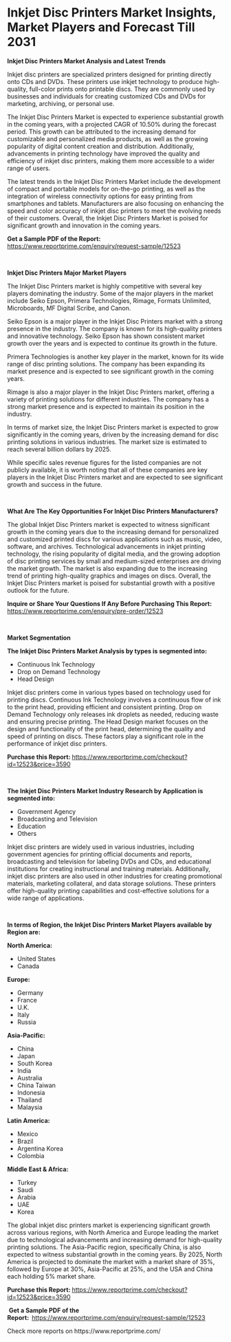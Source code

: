 <p><h1>Inkjet Disc Printers Market Insights, Market Players and Forecast Till 2031</h1></p><p><strong>Inkjet Disc Printers Market Analysis and Latest Trends</strong></p>
<p><p>Inkjet disc printers are specialized printers designed for printing directly onto CDs and DVDs. These printers use inkjet technology to produce high-quality, full-color prints onto printable discs. They are commonly used by businesses and individuals for creating customized CDs and DVDs for marketing, archiving, or personal use.</p><p>The Inkjet Disc Printers Market is expected to experience substantial growth in the coming years, with a projected CAGR of 10.50% during the forecast period. This growth can be attributed to the increasing demand for customizable and personalized media products, as well as the growing popularity of digital content creation and distribution. Additionally, advancements in printing technology have improved the quality and efficiency of inkjet disc printers, making them more accessible to a wider range of users.</p><p>The latest trends in the Inkjet Disc Printers Market include the development of compact and portable models for on-the-go printing, as well as the integration of wireless connectivity options for easy printing from smartphones and tablets. Manufacturers are also focusing on enhancing the speed and color accuracy of inkjet disc printers to meet the evolving needs of their customers. Overall, the Inkjet Disc Printers Market is poised for significant growth and innovation in the coming years.</p></p>
<p><strong>Get a Sample PDF of the Report:&nbsp;</strong> <a href="https://www.reportprime.com/enquiry/request-sample/12523">https://www.reportprime.com/enquiry/request-sample/12523</a></p>
<p>&nbsp;</p>
<p><strong>Inkjet Disc Printers Major Market Players</strong></p>
<p><p>The Inkjet Disc Printers market is highly competitive with several key players dominating the industry. Some of the major players in the market include Seiko Epson, Primera Technologies, Rimage, Formats Unlimited, Microboards, MF Digital Scribe, and Canon.</p><p>Seiko Epson is a major player in the Inkjet Disc Printers market with a strong presence in the industry. The company is known for its high-quality printers and innovative technology. Seiko Epson has shown consistent market growth over the years and is expected to continue its growth in the future.</p><p>Primera Technologies is another key player in the market, known for its wide range of disc printing solutions. The company has been expanding its market presence and is expected to see significant growth in the coming years.</p><p>Rimage is also a major player in the Inkjet Disc Printers market, offering a variety of printing solutions for different industries. The company has a strong market presence and is expected to maintain its position in the industry.</p><p>In terms of market size, the Inkjet Disc Printers market is expected to grow significantly in the coming years, driven by the increasing demand for disc printing solutions in various industries. The market size is estimated to reach several billion dollars by 2025.</p><p>While specific sales revenue figures for the listed companies are not publicly available, it is worth noting that all of these companies are key players in the Inkjet Disc Printers market and are expected to see significant growth and success in the future.</p></p>
<p>&nbsp;</p>
<p><strong>What Are The Key Opportunities For Inkjet Disc Printers Manufacturers?</strong></p>
<p><p>The global Inkjet Disc Printers market is expected to witness significant growth in the coming years due to the increasing demand for personalized and customized printed discs for various applications such as music, video, software, and archives. Technological advancements in inkjet printing technology, the rising popularity of digital media, and the growing adoption of disc printing services by small and medium-sized enterprises are driving the market growth. The market is also expanding due to the increasing trend of printing high-quality graphics and images on discs. Overall, the Inkjet Disc Printers market is poised for substantial growth with a positive outlook for the future.</p></p>
<p><strong>Inquire or Share Your Questions If Any Before Purchasing This Report:</strong> <a href="https://www.reportprime.com/enquiry/pre-order/12523">https://www.reportprime.com/enquiry/pre-order/12523</a></p>
<p>&nbsp;</p>
<p><strong>Market Segmentation</strong></p>
<p><strong>The Inkjet Disc Printers Market Analysis by types is segmented into:</strong></p>
<p><ul><li>Continuous Ink Technology</li><li>Drop on Demand Technology</li><li>Head Design</li></ul></p>
<p><p>Inkjet disc printers come in various types based on technology used for printing discs. Continuous Ink Technology involves a continuous flow of ink to the print head, providing efficient and consistent printing. Drop on Demand Technology only releases ink droplets as needed, reducing waste and ensuring precise printing. The Head Design market focuses on the design and functionality of the print head, determining the quality and speed of printing on discs. These factors play a significant role in the performance of inkjet disc printers.</p></p>
<p><strong>Purchase this Report:&nbsp;</strong><a href="https://www.reportprime.com/checkout?id=12523&price=3590">https://www.reportprime.com/checkout?id=12523&price=3590</a></p>
<p>&nbsp;</p>
<p><strong>The Inkjet Disc Printers Market Industry Research by Application is segmented into:</strong></p>
<p><ul><li>Government Agency</li><li>Broadcasting and Television</li><li>Education</li><li>Others</li></ul></p>
<p><p>Inkjet disc printers are widely used in various industries, including government agencies for printing official documents and reports, broadcasting and television for labeling DVDs and CDs, and educational institutions for creating instructional and training materials. Additionally, inkjet disc printers are also used in other industries for creating promotional materials, marketing collateral, and data storage solutions. These printers offer high-quality printing capabilities and cost-effective solutions for a wide range of applications.</p></p>
<p>&nbsp;</p>
<p><strong>In terms of Region, the Inkjet Disc Printers Market Players available by Region are:</strong></p>
<p>
    <p> <strong> North America: </strong>
        <ul>
            <li>United States</li>
            <li>Canada</li>
        </ul>
        </p> 
    <p> <strong> Europe: </strong>
        <ul>
            <li>Germany</li>
            <li>France</li>
            <li>U.K.</li>
            <li>Italy</li>
            <li>Russia</li>
        </ul>
        </p> 
    <p> <strong> Asia-Pacific: </strong>
        <ul>
            <li>China</li>
            <li>Japan</li>
            <li>South Korea</li>
            <li>India</li>
            <li>Australia</li>
            <li>China Taiwan</li>
            <li>Indonesia</li>
            <li>Thailand</li>
            <li>Malaysia</li>
        </ul>
        </p> 
    <p> <strong> Latin America: </strong>
        <ul>
            <li>Mexico</li>
            <li>Brazil</li>
            <li>Argentina Korea</li>
            <li>Colombia</li>
        </ul>
        </p> 
    <p> <strong> Middle East & Africa: </strong>
        <ul>
            <li>Turkey</li>
            <li>Saudi</li>
            <li>Arabia</li>
            <li>UAE</li>
            <li>Korea</li>
        </ul>
    </p>
    </p>
<p><p>The global inkjet disc printers market is experiencing significant growth across various regions, with North America and Europe leading the market due to technological advancements and increasing demand for high-quality printing solutions. The Asia-Pacific region, specifically China, is also expected to witness substantial growth in the coming years. By 2025, North America is projected to dominate the market with a market share of 35%, followed by Europe at 30%, Asia-Pacific at 25%, and the USA and China each holding 5% market share.</p></p>
<p><strong>Purchase this Report: </strong><a href="https://www.reportprime.com/checkout?id=12523&price=3590">https://www.reportprime.com/checkout?id=12523&price=3590</a></p>
<p>&nbsp;<strong>Get a Sample PDF of the Report:&nbsp;&nbsp;</strong><a href="https://www.reportprime.com/enquiry/request-sample/12523">https://www.reportprime.com/enquiry/request-sample/12523</a></p>
<p><strong></strong></p>
<p>Check more reports on https://www.reportprime.com/</p>